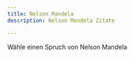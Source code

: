```yaml
---
title: Nelson Mandela
description: Nelson Mandela Zitate

---
```


Wähle einen Spruch von Nelson Mandela